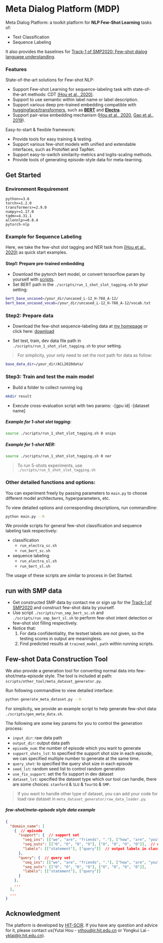 # Meta Dialog Platform (MDP)

Meta Dialog Platform: a toolkit platform for **NLP Few-Shot Learning** tasks of:
- Text Classification
- Sequence Labeling

It also provides the baselines for [Track-1 of SMP2020: Few-shot dialog language understanding](https://smp2020.aconf.cn/smp.html#3).

### Features
State-of-the-art solutions for Few-shot NLP:
-  Support Few-shot Learning for sequence-labeling task with state-of-the-art methods: CDT [(Hou et al., 2020)](https://arxiv.org/abs/2006.05702).
-  Support to use semantic within label name or label description. 
-  Support various deep pre-trained embedding compatible with [huggingface/transformers](https://github.com/huggingface/transformers), such as **[BERT](https://arxiv.org/abs/1810.04805)** and **[Electra](https://openreview.net/forum?id=r1xMH1BtvB)**.
-  Support pair-wise embedding mechanism ([Hou et al., 2020](https://arxiv.org/abs/2006.05702), [Gao et al., 2019](https://www.aclweb.org/anthology/D19-1649)).


Easy-to-start & flexible framework:
-  Provide tools for easy training & testing.
-  Support various few-shot models with unified and extendable interfaces, such as ProtoNet and TapNet.
-  Support easy-to-switch similarity-metrics and logits-scaling methods.
-  Provide tools of generating episode-style data for meta-learning.


## Get Started

### Environment Requirement
```
python>=3.6
torch>=1.2.0
transformers>=2.9.0
numpy>=1.17.0
tqdm>=4.31.1
allennlp>=0.8.4
pytorch-nlp
```

### Example for Sequence Labeling
Here, we take the few-shot slot tagging and NER task from [(Hou et al., 2020)](https://arxiv.org/abs/2006.05702) as quick start examples.

#### Step1: Prepare pre-trained embedding
- Download the pytorch bert model, or convert tensorflow param by yourself with [scripts](https://github.com/huggingface/transformers/blob/master/src/transformers/convert_bert_original_tf_checkpoint_to_pytorch.py).
- Set BERT path in the `./scripts/run_1_shot_slot_tagging.sh` to your setting:
```bash
bert_base_uncased=/your_dir/uncased_L-12_H-768_A-12/
bert_base_uncased_vocab=/your_dir/uncased_L-12_H-768_A-12/vocab.txt
```

### Step2: Prepare data
- Download the few-shot sequence-labeling data at [my homepage](https://atmahou.github.io/) or click here: [download](https://atmahou.github.io/attachments/ACL2020data.zip)

- Set test, train, dev data file path in `./scripts/run_1_shot_slot_tagging.sh` to your setting.
  
> For simplicity, your only need to set the root path for data as follow:
```bash
base_data_dir=/your_dir/ACL2020data/
```

### Step3: Train and test the main model
- Build a folder to collect running log
```bash
mkdir result
```

- Execute cross-evaluation script with two params: -[gpu id] -[dataset name]

##### Example for 1-shot slot tagging:
```bash
source ./scripts/run_1_shot_slot_tagging.sh 0 snips
```  

##### Example for 1-shot NER:
```bash
source ./scripts/run_1_shot_slot_tagging.sh 0 ner
```

> To run 5-shots experiments, use `./scripts/run_5_shot_slot_tagging.sh`

### Other detailed functions and options:
You can experiment freely by passing parameters to `main.py` to choose different model architectures, hyperparameters, etc.

To view detailed options and corresponding descriptions, run commandline: 
```bash
python main.py --h
```

We provide scripts for general few-shot classification and sequence labeling task respectively:

- classification
    - `run_electra_sc.sh`
    - `run_bert_sc.sh`
- sequence labeling
    - `run_electra_sl.sh`
    - `run_bert_sl.sh`

The usage of these scripts are similar to process in Get Started.


## run with SMP data
- Get constructed SMP data by contact me or sign up for the [Track-1 of SMP2020](https://smp2020.aconf.cn/smp.html#3) and construct few-shot data by yourself.
- Use script `./scripts/run_smp_bert_sc.sh` and `./scripts/run_smp_bert_sl.sh` to perform few-shot intent detection or few-shot slot filling respectively.
- Notice that: 
    1. For data confidentiality, the testset labels are not given, so the testing scores in output are meaningless. 
    2. Find predicted results at `trained_model_path` within running scripts.


## Few-shot Data Construction Tool
We also provide a generation tool for converting normal data into few-shot/meta-episode style. 
The tool is included at path: `scripts/other_tool/meta_dataset_generator.py`. 

Run following commandline to view detailed interface:
```bash
python generate_meta_dataset.py --h
```

For simplicity, we provide an example script to help generate few-shot data: `./scripts/gen_meta_data.sh`.

The following are some key params for you to control the generation process:
- `input_dir`: raw data path
- `output_dir`: output data path
- `episode_num`: the number of episode which you want to generate
- `support_shots_lst`: to specified the support shot size in each episode, we can specified multiple number to generate at the same time.
- `query_shot`: to specified the query shot size in each episode
- `seed_lst`: random seed list to control random generation
- `use_fix_support`:  set the fix support in dev dataset
- `dataset_lst`: specified the dataset type which our tool can handle, there are some choices: `stanford` & `SLU` & `TourSG` & `SMP`. 

> If you want to handle other type of dataset, 
> you can add your code for load raw dataset in `meta_dataset_generator/raw_data_loader.py`.


##### few-shot/meta-episode style data example

```json
{
  "domain_name": [
    {  // episode
      "support": {  // support set
        "seq_ins": [["we", "are", "friends", "."], ["how", "are", "you", "?"]],  // input sequence
        "seq_outs": [["O", "O", "O", "O"], ["O", "O", "O", "O"]],  // output sequence in sequence labeling task
        "labels": [["statement"], ["query"]]  // output labels in classification task
      },
      "query": {  // query set
        "seq_ins": [["we", "are", "friends", "."], ["how", "are", "you", "?"]],
        "seq_outs": [["O", "O", "O", "O"], ["O", "O", "O", "O"]],
        "labels": [["statement"], ["query"]]
      }
    },
    ...
  ],
  ...
}

```



## Acknowledgment

The platform is developed by [HIT-SCIR](http://ir.hit.edu.cn/). If you have any question and advice for it, please contact us(Yutai Hou - [ythou@ir.hit.edu.cn]() or Yongkui Lai - [yklai@ir.hit.edu.cn]()).
